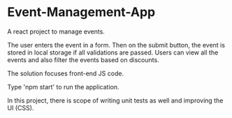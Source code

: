 # Event-Management-App
A react project to manage events.

The user enters the event in a form. Then on the submit button, the event is stored in local storage if all validations are passed.
Users can view all the events and also filter the events based on discounts.

The solution focuses front-end JS code.

Type 'npm start' to run the application.

In this project, there is scope of writing unit tests as well and improving the UI (CSS).
